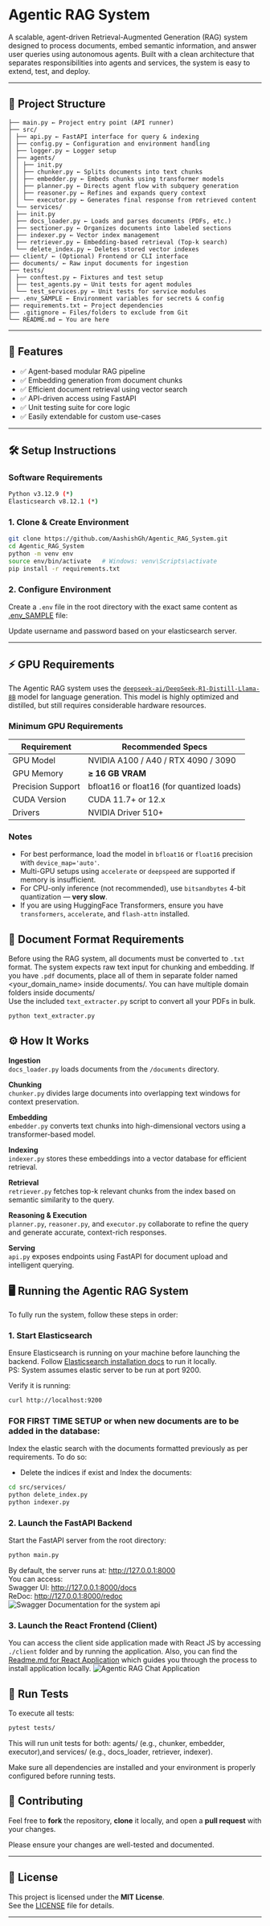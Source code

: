 # Agentic RAG System

A scalable, agent-driven Retrieval-Augmented Generation (RAG) system designed to process documents, embed semantic information, and answer user queries using autonomous agents. Built with a clean architecture that separates responsibilities into agents and services, the system is easy to extend, test, and deploy.

---

## 📁 Project Structure
```
├── main.py ← Project entry point (API runner)
├── src/
│ ├── api.py ← FastAPI interface for query & indexing
│ ├── config.py ← Configuration and environment handling
│ ├── logger.py ← Logger setup
│ ├── agents/
│ │ ├── init.py
│ │ ├── chunker.py ← Splits documents into text chunks
│ │ ├── embedder.py ← Embeds chunks using transformer models
│ │ ├── planner.py ← Directs agent flow with subquery generation
│ │ ├── reasoner.py ← Refines and expands query context
│ │ └── executor.py ← Generates final response from retrieved content
│ └── services/
│ ├── init.py
│ ├── docs_loader.py ← Loads and parses documents (PDFs, etc.)
│ ├── sectioner.py ← Organizes documents into labeled sections
│ ├── indexer.py ← Vector index management
│ ├── retriever.py ← Embedding-based retrieval (Top-k search)
│ └── delete_index.py ← Deletes stored vector indexes
├── client/ ← (Optional) Frontend or CLI interface
├── documents/ ← Raw input documents for ingestion
├── tests/
│ ├── conftest.py ← Fixtures and test setup
│ ├── test_agents.py ← Unit tests for agent modules
│ └── test_services.py ← Unit tests for service modules
├── .env_SAMPLE ← Environment variables for secrets & config
├── requirements.txt ← Project dependencies
├── .gitignore ← Files/folders to exclude from Git
└── README.md ← You are here
```
---

## 🚀 Features

- ✅ Agent-based modular RAG pipeline
- ✅ Embedding generation from document chunks
- ✅ Efficient document retrieval using vector search
- ✅ API-driven access using FastAPI
- ✅ Unit testing suite for core logic
- ✅ Easily extendable for custom use-cases

---

## 🛠️ Setup Instructions
### Software Requirements

```sh
Python v3.12.9 (*)
Elasticsearch v8.12.1 (*)
```

### 1. Clone & Create Environment
```bash
git clone https://github.com/AashishGh/Agentic_RAG_System.git
cd Agentic_RAG_System
python -m venv env
source env/bin/activate   # Windows: venv\Scripts\activate
pip install -r requirements.txt
```

###  2. Configure Environment

Create a `.env` file in the root directory with the exact same content as [.env_SAMPLE](.env_SAMPLE) file:

Update username and password based on your elasticsearch server.

---
## ⚡ GPU Requirements

The Agentic RAG system uses the [`deepseek-ai/DeepSeek-R1-Distill-Llama-8B`](https://huggingface.co/deepseek-ai/DeepSeek-R1-Distill-Llama-8B) model for language generation. This model is highly optimized and distilled, but still requires considerable hardware resources.

### Minimum GPU Requirements

| Requirement        | Recommended Specs                         |
|--------------------|-------------------------------------------|
| GPU Model          | NVIDIA A100 / A40 / RTX 4090 / 3090       |
| GPU Memory         | **≥ 16 GB VRAM**                          |
| Precision Support  | bfloat16 or float16 (for quantized loads) |
| CUDA Version       | CUDA 11.7+ or 12.x                        |
| Drivers            | NVIDIA Driver 510+                        |

###  Notes

- For best performance, load the model in `bfloat16` or `float16` precision with `device_map='auto'`.
- Multi-GPU setups using `accelerate` or `deepspeed` are supported if memory is insufficient.
- For CPU-only inference (not recommended), use `bitsandbytes` 4-bit quantization — **very slow**.
- If you are using HuggingFace Transformers, ensure you have `transformers`, `accelerate`, and `flash-attn` installed.

## 📄 Document Format Requirements

Before using the RAG system, all documents must be converted to `.txt` format. The system expects raw text input for chunking and embedding. If you have `.pdf` documents, place all of them in separate folder named <your_domain_name> inside documents/. You can have multiple domain folders inside documents/ <br>
Use the included `text_extracter.py` script to convert all your PDFs in bulk.

```python
python text_extracter.py
```

## ⚙️ How It Works

 **Ingestion**  
`docs_loader.py` loads documents from the `/documents` directory.

 **Chunking**  
`chunker.py` divides large documents into overlapping text windows for context preservation.

 **Embedding**  
`embedder.py` converts text chunks into high-dimensional vectors using a transformer-based model.

 **Indexing**  
`indexer.py` stores these embeddings into a vector database for efficient retrieval.

 **Retrieval**  
`retriever.py` fetches top-k relevant chunks from the index based on semantic similarity to the query.

 **Reasoning & Execution**  
`planner.py`, `reasoner.py`, and `executor.py` collaborate to refine the query and generate accurate, context-rich responses.

 **Serving**  
`api.py` exposes endpoints using FastAPI for document upload and intelligent querying.


## 🖥️ Running the Agentic RAG System
To fully run the system, follow these steps in order:
### 1. Start Elasticsearch
Ensure Elasticsearch is running on your machine before launching the backend. Follow [Elasticsearch installation docs](https://www.elastic.co/guide/en/elasticsearch/reference/current/starting-elasticsearch.html) to run it locally. <br>
PS: System assumes elastic server to be run at port 9200.

Verify it is running:
```bash
curl http://localhost:9200
```
### FOR FIRST TIME SETUP or when new documents are to be added in the database: 
Index the elastic search with the documents formatted previously as per requirements. To do so:
-  Delete the indices if exist and Index the documents:
```bash
cd src/services/
python delete_index.py
python indexer.py
```

### 2. Launch the FastAPI Backend
Start the FastAPI server from the root directory:
```bash
python main.py
```
By default, the server runs at:
http://127.0.0.1:8000 <br>
You can access: <br>
Swagger UI: http://127.0.0.1:8000/docs <br>
ReDoc: http://127.0.0.1:8000/redoc
![Swagger Documentation for the system api](./assets/API.png)
### 3. Launch the React Frontend (Client)
You can access the client side application made with React JS by accessing `./client` folder and by running the application.
Also, you can find the [Readme.md for React Application](./client/README.md) which guides you through the process to install application locally.
![Agentic RAG Chat Application](./assets/ui.png)
## 🧪 Run Tests

To execute all tests:

```bash
pytest tests/
```
This will run unit tests for both:
agents/ (e.g., chunker, embedder, executor),and 
services/ (e.g., docs_loader, retriever, indexer).

Make sure all dependencies are installed and your environment is properly configured before running tests.

## 👥 Contributing
Feel free to **fork** the repository, **clone** it locally, and open a **pull request** with your changes.

Please ensure your changes are well-tested and documented.

---

## 📄 License

This project is licensed under the **MIT License**.  
See the [LICENSE](./LICENSE) file for details.

---



